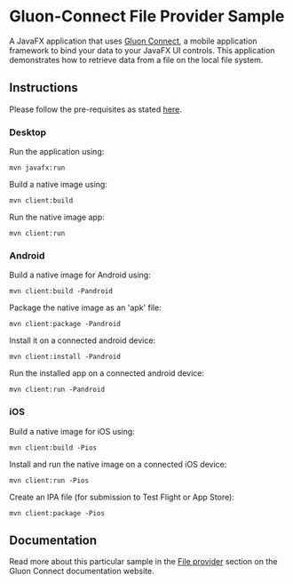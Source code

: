 # Gluon-Connect File Provider Sample

A JavaFX application that uses [Gluon Connect](https://github.com/gluonhq/connect), a mobile application
framework to bind your data to your JavaFX UI controls. This application demonstrates how to retrieve data from a
file on the local file system.

## Instructions

Please follow the pre-requisites as stated [here](https://github.com/gluonhq/client-samples/#build-and-run-the-samples).

### Desktop

Run the application using:

    mvn javafx:run

Build a native image using:

    mvn client:build

Run the native image app:

    mvn client:run

### Android

Build a native image for Android using:

    mvn client:build -Pandroid

Package the native image as an 'apk' file:

    mvn client:package -Pandroid

Install it on a connected android device:

    mvn client:install -Pandroid

Run the installed app on a connected android device:

    mvn client:run -Pandroid

### iOS

Build a native image for iOS using:

    mvn client:build -Pios

Install and run the native image on a connected iOS device:

    mvn client:run -Pios

Create an IPA file (for submission to Test Flight or App Store):

    mvn client:package -Pios

## Documentation

Read more about this particular sample in the [File provider](http://docs.gluonhq.com/connect/latest/#_file_provider)
section on the Gluon Connect documentation website.
